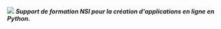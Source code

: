 <img src="img/Titre.jpg">
<b><i>Support de formation NSI pour la création d'applications en ligne en Python.</i></b>

